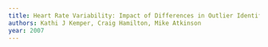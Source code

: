 ```yaml
---
title: Heart Rate Variability: Impact of Differences in Outlier Identification and Management Strategies on Common Measures in Three Clinical Populations
authors: Kathi J Kemper, Craig Hamilton, Mike Atkinson
year: 2007
---
```


